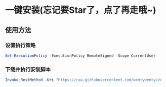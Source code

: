 # 一键安装(忘记要Star了，点了再走哦~)

## 使用方法

### 设置执行策略

```powershell
Set-ExecutionPolicy -ExecutionPolicy RemoteSigned -Scope CurrentUser
```

### 下载并执行安装脚本

```powershell
Invoke-RestMethod -Uri "https://raw.githubusercontent.com/wentywenty/zephyr/main/install.ps1" | Invoke-Expression
```
